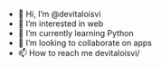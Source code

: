 - 👋 Hi, I’m @devitaloisvi
- 👀 I’m interested in web
- 🌱 I’m currently learning Python
- 💞️ I’m looking to collaborate on apps
- 📫 How to reach me devitaloisvi/

<!---
devitaloisvi/devitaloisvi is a ✨ special ✨ repository because its `README.md` (this file) appears on your GitHub profile.
You can click the Preview link to take a look at your changes.
--->
